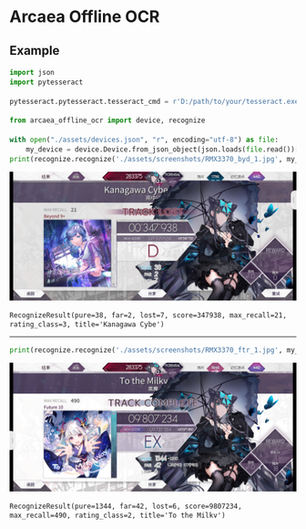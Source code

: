 # Arcaea Offline OCR

## Example

```py
import json
import pytesseract

pytesseract.pytesseract.tesseract_cmd = r'D:/path/to/your/tesseract.exe'

from arcaea_offline_ocr import device, recognize

with open("./assets/devices.json", "r", encoding="utf-8") as file:
    my_device = device.Device.from_json_object(json.loads(file.read())[0])
print(recognize.recognize('./assets/screenshots/RMX3370_byd_1.jpg', my_device))
```

![RMX_3370_byd_1.jpg](./assets/screenshots/RMX3370_byd_1.jpg "Screenshot of Arcaea play result: RMX_3370_byd_1.jpg")

```
RecognizeResult(pure=38, far=2, lost=7, score=347938, max_recall=21, rating_class=3, title='Kanagawa Cybe')
```

<hr>

```py
print(recognize.recognize('./assets/screenshots/RMX3370_ftr_1.jpg', my_device))
```

![RMX_3370_ftr_1.jpg](./assets/screenshots/RMX3370_ftr_1.jpg "Screenshot of Arcaea play result: RMX_3370_ftr_1.jpg")

```
RecognizeResult(pure=1344, far=42, lost=6, score=9807234, max_recall=490, rating_class=2, title='To the Milkv')
```
